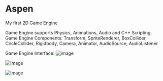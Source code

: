 # Aspen
My first 2D Game Engine

Game Engine supports Physics, Animations, Audio and C++ Scripting.
Game Engine Components:
Transform,
SpriteRenderer,
BoxCollider,
CircleCollider,
Rigidbody,
Camera,
Animator,
AudioSource,
AudioListener

Game Engine Interface:
![image](https://user-images.githubusercontent.com/87515048/182118064-e9f9955f-cc98-4b60-9bfe-f61bf5840bac.png)

![image](https://user-images.githubusercontent.com/87515048/186464776-b756ae1a-75eb-4449-95dd-747600035209.png)

![image](https://user-images.githubusercontent.com/87515048/186094199-a7d8aea0-7f43-4c78-8d47-38f66c7a97cb.png)
